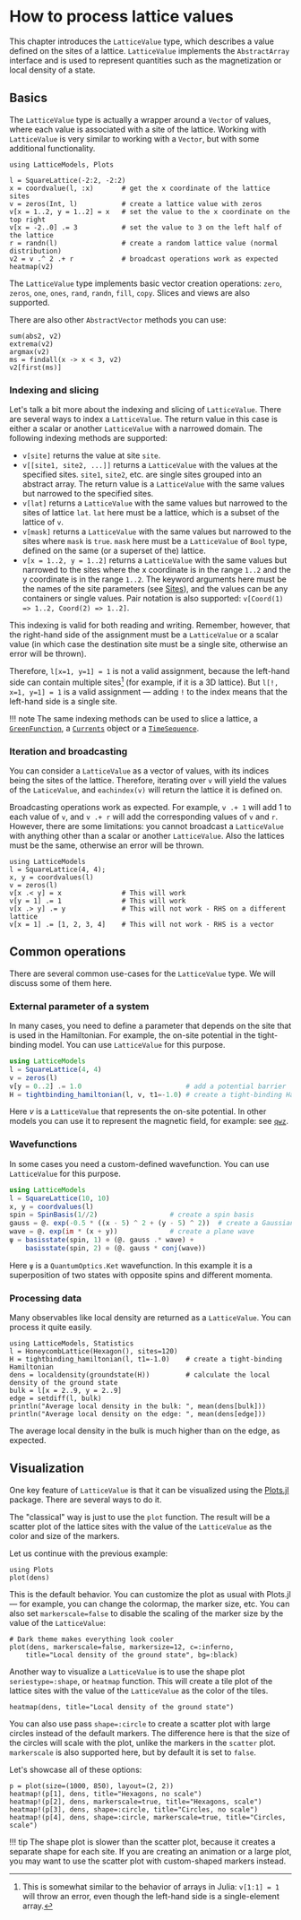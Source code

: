 # How to process lattice values

This chapter introduces the `LatticeValue` type, which describes a value defined on the sites of a lattice. `LatticeValue` implements the `AbstractArray` interface and is used to represent quantities such as the magnetization or local density of a state.

## Basics

The `LatticeValue` type is actually a wrapper around a `Vector` of values, where each value is associated with a site of the lattice. Working with `LatticeValue` is very similar to working with a `Vector`, but with some additional functionality.

```@example 1
using LatticeModels, Plots

l = SquareLattice(-2:2, -2:2)
x = coordvalue(l, :x)       # get the x coordinate of the lattice sites
v = zeros(Int, l)           # create a lattice value with zeros
v[x = 1..2, y = 1..2] = x   # set the value to the x coordinate on the top right
v[x = -2..0] .= 3           # set the value to 3 on the left half of the lattice
r = randn(l)                # create a random lattice value (normal distribution)
v2 = v .^ 2 .+ r            # broadcast operations work as expected
heatmap(v2)
```

The `LatticeValue` type implements basic vector creation operations: `zero`, `zeros`, `one`, `ones`, `rand`, `randn`, `fill`, `copy`. Slices and views are also supported.

There are also other `AbstractVector` methods you can use:

```@repl 1
sum(abs2, v2)
extrema(v2)
argmax(v2)
ms = findall(x -> x < 3, v2)
v2[first(ms)]
```

### Indexing and slicing

Let's talk a bit more about the indexing and slicing of `LatticeValue`. There are several ways to index a `LatticeValue`. The return value in this case is either a scalar or another `LatticeValue` with a narrowed domain. The following indexing methods are supported:

- `v[site]` returns the value at site `site`.
- `v[[site1, site2, ...]]` returns a `LatticeValue` with the values at the specified sites. `site1`, `site2`, etc. are single sites grouped into an abstract array. The return value is a `LatticeValue` with the same values but narrowed to the specified sites.
- `v[lat]` returns a `LatticeValue` with the same values but narrowed to the sites of lattice `lat`. `lat` here must be a lattice, which is a subset of the lattice of `v`.
- `v[mask]` returns a `LatticeValue` with the same values but narrowed to the sites where `mask` is `true`. `mask` here must be a `LatticeValue` of `Bool` type, defined on the same (or a superset of the) lattice.
- `v[x = 1..2, y = 1..2]` returns a `LatticeValue` with the same values but narrowed to the sites where the x coordinate is in the range `1..2` and the y coordinate is in the range `1..2`. The keyword arguments here must be the names of the site parameters (see [Sites](@ref)), and the values can be any containers or single values. Pair notation is also supported: `v[Coord(1) => 1..2, Coord(2) => 1..2]`.

This indexing is valid for both reading and writing. Remember, however, that the right-hand side of the assignment must be a `LatticeValue` or a scalar value (in which case the destination site must be a single site, otherwise an error will be thrown). 

Therefore, `l[x=1, y=1] = 1` is not a valid assignment, because the left-hand side can contain multiple sites[^1] (for example, if it is a 3D lattice). But `l[!, x=1, y=1] = 1` is a valid assignment — adding `!` to the index means that the left-hand side is a single site.

[^1]: This is somewhat similar to the behavior of arrays in Julia: `v[1:1] = 1` will throw an error, even though the left-hand side is a single-element array.

!!! note
    The same indexing methods can be used to slice a lattice, a [`GreenFunction`](@ref), a [`Currents`](@ref) object or a [`TimeSequence`](@ref).

### Iteration and broadcasting

You can consider a `LatticeValue` as a vector of values, with its indices being the sites of the lattice. Therefore, 
iterating over `v` will yield the values of the `LaticeValue`, and `eachindex(v)` will return the lattice it is defined on.

Broadcasting operations work as expected. For example, `v .+ 1` will add 1 to each value of `v`, and `v .+ r` will add the corresponding values of `v` and `r`. However, there are some limitations: you cannot broadcast a `LatticeValue` with anything other than a scalar or another `LatticeValue`. Also the lattices must be the same, otherwise an error will be thrown.

```@repl 2
using LatticeModels
l = SquareLattice(4, 4);
x, y = coordvalues(l)
v = zeros(l)
v[x .< y] = x               # This will work
v[y = 1] .= 1               # This will work
v[x .> y] .= y              # This will not work - RHS on a different lattice
v[x = 1] .= [1, 2, 3, 4]    # This will not work - RHS is a vector
```

## Common operations

There are several common use-cases for the `LatticeValue` type. We will discuss some of them here.

### External parameter of a system

In many cases, you need to define a parameter that depends on the site that is used in the Hamiltonian. For example, the on-site potential in the tight-binding model. You can use `LatticeValue` for this purpose.

```julia
using LatticeModels
l = SquareLattice(4, 4)
v = zeros(l)
v[y = 0..2] .= 1.0                          # add a potential barrier
H = tightbinding_hamiltonian(l, v, t1=-1.0) # create a tight-binding Hamiltonian
```

Here $v$ is a `LatticeValue` that represents the on-site potential. In other models you can use it to represent the magnetic field, for example: see [`qwz`](@ref).

### Wavefunctions

In some cases you need a custom-defined wavefunction. You can use `LatticeValue` for this purpose.

```julia
using LatticeModels
l = SquareLattice(10, 10)
x, y = coordvalues(l)
spin = SpinBasis(1//2)                  # create a spin basis
gauss = @. exp(-0.5 * ((x - 5) ^ 2 + (y - 5) ^ 2))  # create a Gaussian
wave = @. exp(im * (x + y))             # create a plane wave
ψ = basisstate(spin, 1) ⊗ (@. gauss .* wave) + 
    basisstate(spin, 2) ⊗ (@. gauss * conj(wave))
```

Here `ψ` is a `QuantumOptics.Ket` wavefunction. In this example it is a superposition of two states with opposite spins and different momenta.

### Processing data

Many observables like local density are returned as a `LatticeValue`. You can process it quite easily.

```@example 2
using LatticeModels, Statistics
l = HoneycombLattice(Hexagon(), sites=120)
H = tightbinding_hamiltonian(l, t1=-1.0)    # create a tight-binding Hamiltonian
dens = localdensity(groundstate(H))         # calculate the local density of the ground state
bulk = l[x = 2..9, y = 2..9]
edge = setdiff(l, bulk)
println("Average local density in the bulk: ", mean(dens[bulk]))
println("Average local density on the edge: ", mean(dens[edge]))
```

The average local density in the bulk is much higher than on the edge, as expected.

## Visualization

One key feature of `LatticeValue` is that it can be visualized using the [Plots.jl](https://github.com/JuliaPlots/Plots.jl) package. There are several ways to do it.

The "classical" way is just to use the `plot` function. The result will be a scatter plot of the lattice sites with the value of the `LatticeValue` as the color and size of the markers.

Let us continue with the previous example:

```@example 2
using Plots
plot(dens)
```

This is the default behavior. You can customize the plot as usual with Plots.jl — for example, you can change the colormap, the marker size, etc. You can also set `markerscale=false` to disable the scaling of the marker size by the value of the `LatticeValue`:

```@example 2
# Dark theme makes everything look cooler
plot(dens, markerscale=false, markersize=12, c=:inferno, 
    title="Local density of the ground state", bg=:black)
```

Another way to visualize a `LatticeValue` is to use the shape plot `seriestype=:shape`, or `heatmap` function. This will create a tile plot of the lattice sites with the value of the `LatticeValue` as the color of the tiles.

```@example 2
heatmap(dens, title="Local density of the ground state")
```

You can also use pass `shape=:circle` to create a scatter plot with large circles instead of the default markers. The difference here is that the size of the circles will scale with the plot, unlike the markers in the `scatter` plot. `markerscale` is also supported here, but by default it is set to `false`.

Let's showcase all of these options:

```@example 2
p = plot(size=(1000, 850), layout=(2, 2))
heatmap!(p[1], dens, title="Hexagons, no scale")
heatmap!(p[2], dens, markerscale=true, title="Hexagons, scale")
heatmap!(p[3], dens, shape=:circle, title="Circles, no scale")
heatmap!(p[4], dens, shape=:circle, markerscale=true, title="Circles, scale")
```

!!! tip
    The shape plot is slower than the scatter plot, because it creates a separate shape for each site. If you
    are creating an animation or a large plot, you may want to use the scatter plot with custom-shaped markers instead.